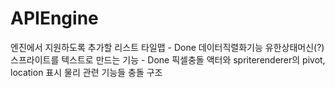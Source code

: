 # APIEngine

엔진에서 지원하도록 추가할 리스트
타일맵 - Done
데이터직렬화기능
유한상태머신(?) 
스프라이트를 텍스트로 만드는 기능 - Done
픽셀충돌
액터와 spriterenderer의 pivot, location 표시
물리 관련 기능들
충돌 구조
